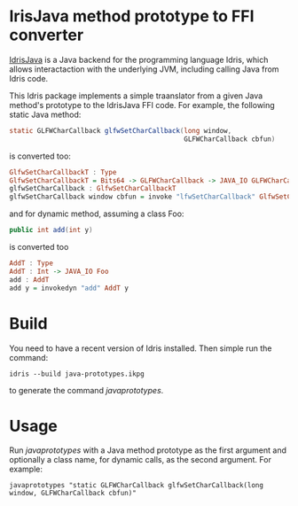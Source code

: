 IrisJava method prototype to FFI converter
==========================================

[IdrisJava](https://github.com/idris-hackers/idris-java) is a Java
backend for the programming language Idris, which allows
interactaction with the underlying JVM, including calling Java from
Idris code.

This Idris package implements a simple traanslator from a given
Java method's prototype to the IdrisJava FFI code. For example, the following
static Java method:

```java
static GLFWCharCallback glfwSetCharCallback(long window, 
                                            GLFWCharCallback cbfun)
```
											
is converted too:

```haskell
GlfwSetCharCallbackT : Type
GlfwSetCharCallbackT = Bits64 -> GLFWCharCallback -> JAVA_IO GLFWCharCallback
glfwSetCharCallback : GlfwSetCharCallbackT
glfwSetCharCallback window cbfun = invoke "lfwSetCharCallback" GlfwSetCharCallbackT window cbfun
```

and for dynamic method, assuming a class Foo:

```java
public int add(int y)
```

is converted too

```haskell
AddT : Type
AddT : Int -> JAVA_IO Foo
add : AddT
add y = invokedyn "add" AddT y
```

Build
===========

You need to have a recent version of Idris installed. Then simple run the command:

    idris --build java-prototypes.ikpg

to generate the command *javaprototypes*.

Usage
=======

Run *javaprototypes* with a Java method prototype as the first
argument and optionally a class name, for dynamic calls, as the second
argument. For example:

    javaprototypes "static GLFWCharCallback glfwSetCharCallback(long window, GLFWCharCallback cbfun)"
